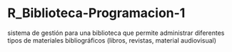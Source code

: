 # R_Biblioteca-Programacion-1
sistema de gestión para una biblioteca que permite administrar diferentes tipos de materiales bibliográficos (libros, revistas, material audiovisual)
